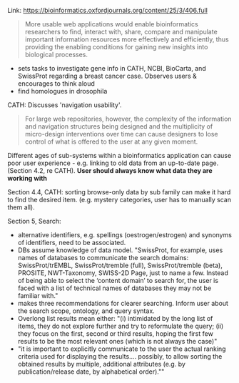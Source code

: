 Link: https://bioinformatics.oxfordjournals.org/content/25/3/406.full

>More usable web applications would enable bioinformatics researchers to find, interact with, share, compare and manipulate important information resources more effectively and efficiently, thus providing the enabling conditions for gaining new insights into biological processes.

- sets tasks to investigate gene info in CATH, NCBI, BioCarta, and SwissProt regarding a breast cancer case. Observes users & encourages to think aloud
- find homologues in drosophila

CATH: Discusses 'navigation usability'.

>For large web repositories, however, the complexity of the information and navigation structures being designed and the multiplicity of micro-design interventions over time can cause designers to lose control of what is offered to the user at any given moment.

Different ages of sub-systems within a bioinformatics application can cause poor user experience - e.g. linking to old data from an up-to-date page. (Section 4.2, re CATH). **User should always know what data they are working with**

Section 4.4, CATH: sorting browse-only data by sub family can make it hard to find the desired item. (e.g. mystery categories, user has to manually scan them all).

Section 5, Search:
- alternative identifiers, e.g. spellings (oestrogen/estrogen) and synonyms of identifiers, need to be associated.
- DBs assume knowledge of data model. "SwissProt, for example, uses names of databases to communicate the search domains: SwissProt/trEMBL, SwissProt/tremble (full), SwissProt/tremble (beta), PROSITE, NWT-Taxonomy, SWISS-2D Page, just to name a few. Instead of being able to select the ‘content domain’ to search for, the user is faced with a list of technical names of databases they may not be familiar with."
- makes three recommendations for clearer searching. Inform user about the search scope, ontology, and query syntax.
- Overlong list results mean either: "(i) intimidated by the long list of items, they do not explore further and try to reformulate the query; (ii) they focus on the first, second or third results, hoping the first few results to be the most relevant ones (which is not always the case)"
- "it is important to explicitly communicate to the user the actual ranking criteria used for displaying the results.... possibly, to allow sorting the obtained results by multiple, additional attributes (e.g. by publication/release date, by alphabetical order).""
